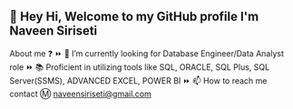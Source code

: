 ## 👋 Hey Hi, Welcome to my GitHub profile I'm Naveen Siriseti

About me ❓ ⏩ 👀 I’m currently looking for Database Engineer/Data Analyst role ⏩ 📚 Proficient in utilizing tools like SQL, ORACLE, SQL Plus, SQL Server(SSMS), ADVANCED EXCEL, POWER BI  ⏩ 📫 How to reach me contact Ⓜ naveensiriseti@gmail.com

<!--
**NaveenNaviee/NaveenNaviee** is a ✨ _special_ ✨ repository because its `README.md` (this file) appears on your GitHub profile.

Here are some ideas to get you started:

- 🔭 I’m currently working on ...
- 🌱 I’m currently learning ...
- 👯 I’m looking to collaborate on ...
- 🤔 I’m looking for help with ...
- 💬 Ask me about ...
- 📫 How to reach me: ...
- 😄 Pronouns: ...
- ⚡ Fun fact: ...
-->
